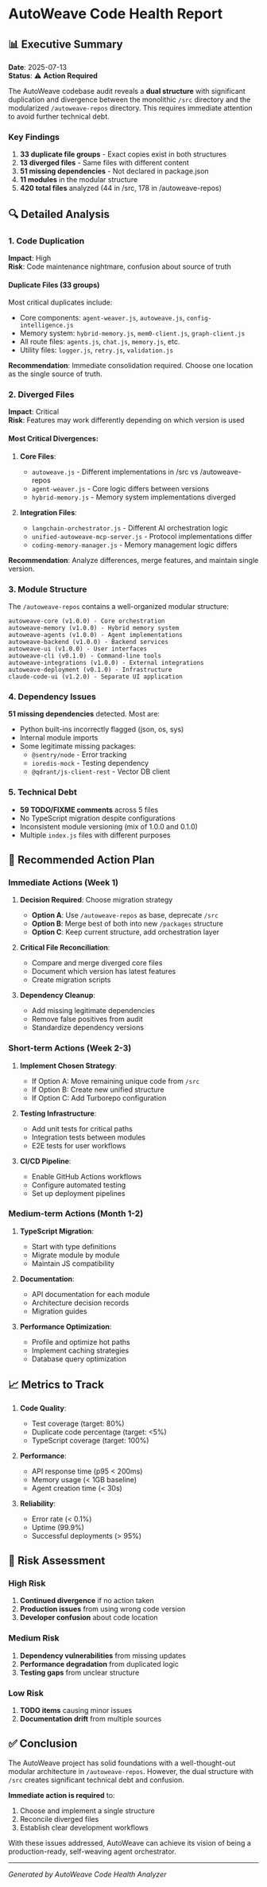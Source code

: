 # AutoWeave Code Health Report

## 📊 Executive Summary

**Date**: 2025-07-13  
**Status**: ⚠️ **Action Required**

The AutoWeave codebase audit reveals a **dual structure** with significant duplication and divergence between the monolithic `/src` directory and the modularized `/autoweave-repos` directory. This requires immediate attention to avoid further technical debt.

### Key Findings

1. **33 duplicate file groups** - Exact copies exist in both structures
2. **13 diverged files** - Same files with different content
3. **51 missing dependencies** - Not declared in package.json
4. **11 modules** in the modular structure
5. **420 total files** analyzed (44 in /src, 178 in /autoweave-repos)

## 🔍 Detailed Analysis

### 1. Code Duplication

**Impact**: High  
**Risk**: Code maintenance nightmare, confusion about source of truth

#### Duplicate Files (33 groups)
Most critical duplicates include:
- Core components: `agent-weaver.js`, `autoweave.js`, `config-intelligence.js`
- Memory system: `hybrid-memory.js`, `mem0-client.js`, `graph-client.js`
- All route files: `agents.js`, `chat.js`, `memory.js`, etc.
- Utility files: `logger.js`, `retry.js`, `validation.js`

**Recommendation**: Immediate consolidation required. Choose one location as the single source of truth.

### 2. Diverged Files

**Impact**: Critical  
**Risk**: Features may work differently depending on which version is used

#### Most Critical Divergences:
1. **Core Files**:
   - `autoweave.js` - Different implementations in /src vs /autoweave-repos
   - `agent-weaver.js` - Core logic differs between versions
   - `hybrid-memory.js` - Memory system implementations diverged

2. **Integration Files**:
   - `langchain-orchestrator.js` - Different AI orchestration logic
   - `unified-autoweave-mcp-server.js` - Protocol implementations differ
   - `coding-memory-manager.js` - Memory management logic differs

**Recommendation**: Analyze differences, merge features, and maintain single version.

### 3. Module Structure

The `/autoweave-repos` contains a well-organized modular structure:

```
autoweave-core (v1.0.0) - Core orchestration
autoweave-memory (v1.0.0) - Hybrid memory system  
autoweave-agents (v1.0.0) - Agent implementations
autoweave-backend (v1.0.0) - Backend services
autoweave-ui (v1.0.0) - User interfaces
autoweave-cli (v0.1.0) - Command-line tools
autoweave-integrations (v1.0.0) - External integrations
autoweave-deployment (v0.1.0) - Infrastructure
claude-code-ui (v1.2.0) - Separate UI application
```

### 4. Dependency Issues

**51 missing dependencies** detected. Most are:
- Python built-ins incorrectly flagged (json, os, sys)
- Internal module imports
- Some legitimate missing packages:
  - `@sentry/node` - Error tracking
  - `ioredis-mock` - Testing dependency
  - `@qdrant/js-client-rest` - Vector DB client

### 5. Technical Debt

- **59 TODO/FIXME comments** across 5 files
- No TypeScript migration despite configurations
- Inconsistent module versioning (mix of 1.0.0 and 0.1.0)
- Multiple `index.js` files with different purposes

## 🎯 Recommended Action Plan

### Immediate Actions (Week 1)

1. **Decision Required**: Choose migration strategy
   - **Option A**: Use `/autoweave-repos` as base, deprecate `/src`
   - **Option B**: Merge best of both into new `/packages` structure
   - **Option C**: Keep current structure, add orchestration layer

2. **Critical File Reconciliation**:
   - Compare and merge diverged core files
   - Document which version has latest features
   - Create migration scripts

3. **Dependency Cleanup**:
   - Add missing legitimate dependencies
   - Remove false positives from audit
   - Standardize dependency versions

### Short-term Actions (Week 2-3)

1. **Implement Chosen Strategy**:
   - If Option A: Move remaining unique code from `/src`
   - If Option B: Create new unified structure
   - If Option C: Add Turborepo configuration

2. **Testing Infrastructure**:
   - Add unit tests for critical paths
   - Integration tests between modules
   - E2E tests for user workflows

3. **CI/CD Pipeline**:
   - Enable GitHub Actions workflows
   - Configure automated testing
   - Set up deployment pipelines

### Medium-term Actions (Month 1-2)

1. **TypeScript Migration**:
   - Start with type definitions
   - Migrate module by module
   - Maintain JS compatibility

2. **Documentation**:
   - API documentation for each module
   - Architecture decision records
   - Migration guides

3. **Performance Optimization**:
   - Profile and optimize hot paths
   - Implement caching strategies
   - Database query optimization

## 📈 Metrics to Track

1. **Code Quality**:
   - Test coverage (target: 80%)
   - Duplicate code percentage (target: <5%)
   - TypeScript coverage (target: 100%)

2. **Performance**:
   - API response time (p95 < 200ms)
   - Memory usage (< 1GB baseline)
   - Agent creation time (< 30s)

3. **Reliability**:
   - Error rate (< 0.1%)
   - Uptime (99.9%)
   - Successful deployments (> 95%)

## 🚨 Risk Assessment

### High Risk
1. **Continued divergence** if no action taken
2. **Production issues** from using wrong code version
3. **Developer confusion** about code location

### Medium Risk
1. **Dependency vulnerabilities** from missing updates
2. **Performance degradation** from duplicated logic
3. **Testing gaps** from unclear structure

### Low Risk
1. **TODO items** causing minor issues
2. **Documentation drift** from multiple sources

## ✅ Conclusion

The AutoWeave project has solid foundations with a well-thought-out modular architecture in `/autoweave-repos`. However, the dual structure with `/src` creates significant technical debt and confusion. 

**Immediate action is required** to:
1. Choose and implement a single structure
2. Reconcile diverged files
3. Establish clear development workflows

With these issues addressed, AutoWeave can achieve its vision of being a production-ready, self-weaving agent orchestrator.

---

*Generated by AutoWeave Code Health Analyzer*